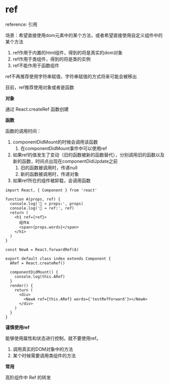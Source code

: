 # ref

reference: 引用

场景：希望直接使用dom元素中的某个方法，或者希望直接使用自定义组件中的某个方法

1. ref作用于内置的html组件，得到的将是真实的dom对象
2. ref作用于类组件，得到的将是类的实例
3. ref不能作用于函数组件

ref不再推荐使用字符串赋值，字符串赋值的方式将来可能会被移出

目前，ref推荐使用对象或者是函数

**对象**

通过 React.createRef 函数创建

**函数**

函数的调用时间：

1. componentDidMount的时候会调用该函数
   1. 在componentDidMount事件中可以使用ref
2. 如果ref的值发生了变动（旧的函数被新的函数替代），分别调用旧的函数以及新的函数，时间点出现在componentDidUpdate之前
   1. 旧的函数被调用时，传递null
   2. 新的函数被调用时，传递对象
3. 如果ref所在的组件被卸载，会调用函数

```react
import React, { Component } from 'react'

function A(props, ref) {
  console.log('🐤 ≂ props:', props)
  console.log('🐤 ≂ ref:', ref)
  return (
    <h1 ref={ref}>
      组件A
      <span>{props.words}</span>
    </h1>
  )
}

const NewA = React.forwardRef(A)

export default class index extends Component {
  ARef = React.createRef()

  componentDidMount() {
    console.log(this.ARef)
  }
  render() {
    return (
      <div>
        <NewA ref={this.ARef} words={'testRefForward'}></NewA>
      </div>
    )
  }
}
```



**谨慎使用ref**

能够使用属性和状态进行控制，就不要使用ref。

1. 调用真实的DOM对象中的方法
2. 某个时候需要调用类组件的方法

**常用**

高阶组件中 Ref 的转发

